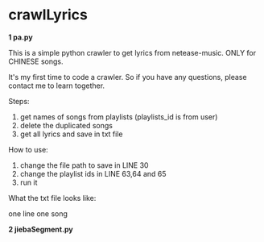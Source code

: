 # crawlLyrics
**1 pa.py**

This is a simple python crawler to get lyrics from netease-music. 
ONLY for CHINESE songs.

It's my first time to code a crawler. So if you have any questions, please contact me to learn together.


Steps:
1. get names of songs from playlists (playlists_id is from user)
2. delete the duplicated songs
3. get all lyrics and save in txt file

How to use:
1. change the file path to save in LINE 30
2. change the playlist ids in LINE 63,64 and 65
3. run it

What the txt file looks like:

 one line one song

**2 jiebaSegment.py**
